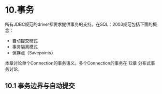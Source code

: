 # 10.事务

所有JDBC规范的driver都要求提供事务的支持。在SQL：2003规范包括下面的概念：

* 自动提交模式
* 事务隔离模式
* 保存点（Savepoints）

本章讨论单个Connection的事务语义。多个Connection的事务在 12章 分布式事务讨论。

## 10.1 事务边界与自动提交

